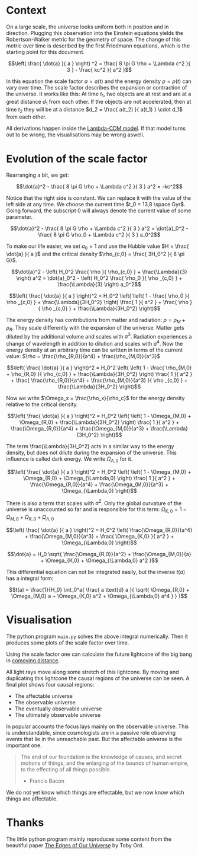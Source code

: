 # Context

On a large scale, the universe looks uniform both in position and in direction.
Plugging this observation into the Einstein equations yields the Robertson-Walker metric for the geometry of space.
The change of this metric over time is described by the first Friedmann equations, which is the starting point for this document.

$$\left( \frac{ \dot{a} }{ a } \right) ^2 = \frac{ 8 \pi G \rho + \Lambda c^2 }{ 3 } - \frac{ kc^2 }{ a^2 }$$

In this equation the scale factor $a = a(t)$ and the energy density $\rho = \rho(t)$ can vary over time.
The scale factor describes the expansion or contraction of the universe.
It works like this: At time $t_1$, two objects are at rest and are at a great distance $d_1$ from each other.
If the objects are not accelerated, then at time $t_2$ they will be at a distance $d_2 = \frac{ a(t_2) }{ a(t_1) } \cdot d_1$ from each other.

All derivations happen inside the [Lambda-CDM model](https://en.wikipedia.org/wiki/Lambda-CDM_model).
If that model turns out to be wrong, the visualisations may be wrong aswell.

# Evolution of the scale factor

Rearranging a bit, we get:

$$\dot{a}^2 - \frac{ 8 \pi G \rho + \Lambda c^2 }{ 3 } a^2 = -kc^2$$

Notice that the right side is constant. We can replace it with the value of the left side at any time. We choose the current time $t_0 = 13,8 \space Gyr$.
Going forward, the subscript 0 will always denote the current value of some parameter.

$$\dot{a}^2 - \frac{ 8 \pi G \rho + \Lambda c^2 }{ 3 } a^2 = \dot{a}_0^2 - \frac{ 8 \pi G \rho_0 + \Lambda c^2 }{ 3 } a_0^2$$

To make our life easier, we set $a_0 = 1$ and use the Hubble value $H = \frac{ \dot{a} }{ a }$ and the critical density $\rho_{c,0} = \frac{ 3H_0^2 }{ 8 \pi G}$.

$$\dot{a}^2 - \left( H_0^2 \frac{ \rho }{ \rho_{c,0} } + \frac{\Lambda}{3} \right) a^2 = \dot{a}_0^2 - \left( H_0^2 \frac{ \rho_0 }{ \rho _{c,0} } + \frac{\Lambda}{3} \right) a_0^2$$

$$\left( \frac{ \dot{a} }{ a } \right)^2 = H_0^2 \left( \left( 1 - \frac{ \rho_0 }{ \rho _{c,0} } + \frac{\Lambda}{3H_0^2} \right) \frac{ 1 }{ a^2 } + \frac{ \rho }{ \rho _{c,0} } + \frac{\Lambda}{3H_0^2} \right)$$

The energy density has contributions from matter and radiation: $\rho = \rho_M + \rho_R$.
They scale differently with the expansion of the universe.
Matter gets diluted by the additional volume and scales with $a^3$.
Radiation experiences a change of wavelength in addition to dilution and scales with $a^4$.
Now the energy density at an arbitrary time can be written in terms of the current value: $\rho = \frac{\rho_{R,0}}{a^4} + \frac{\rho_{M,0}}{a^3}$

$$\left( \frac{ \dot{a} }{ a } \right)^2 = H_0^2 \left( \left( 1 - \frac{ \rho_{M,0} + \rho_{R,0} }{ \rho_{c,0} } + \frac{\Lambda}{3H_0^2} \right) \frac{ 1 }{ a^2 } + \frac{ \frac{\rho_{R,0}}{a^4} + \frac{\rho_{M,0}}{a^3} }{ \rho _{c,0} } + \frac{\Lambda}{3H_0^2} \right)$$

Now we write $\Omega_x = \frac{\rho_x}{\rho_c}$ for the energy density relative to the critical density.

$$\left( \frac{ \dot{a} }{ a } \right)^2 = H_0^2 \left( \left( 1 - \Omega_{M,0} + \Omega_{R,0} + \frac{\Lambda}{3H_0^2} \right) \frac{ 1 }{ a^2 } + \frac{\Omega_{R,0}}{a^4} + \frac{\Omega_{M,0}}{a^3} + \frac{\Lambda}{3H_0^2} \right)$$

The term \frac{\Lambda}{3H_0^2} acts in a similar way to the energy density, but does not dilute during the expansion of the universe.
This influence is called dark energy.
We write $\Omega_{\Lambda,0}$ for it.

$$\left( \frac{ \dot{a} }{ a } \right)^2 = H_0^2 \left( \left( 1 - \Omega_{M,0} + \Omega_{R,0} + \Omega_{\Lambda,0} \right) \frac{ 1 }{ a^2 } + \frac{\Omega_{R,0}}{a^4} + \frac{\Omega_{M,0}}{a^3} + \Omega_{\Lambda,0} \right)$$

There is also a term that scales with $a^2$.
Only the global curvature of the universe is unaccounted so far and is responsible for this term: $\Omega_{K,0} = 1 - \Omega_{M,0} + \Omega_{R,0} + \Omega_{\Lambda,0}$

$$\left( \frac{ \dot{a} }{ a } \right)^2 = H_0^2 \left( \frac{\Omega_{R,0}}{a^4} + \frac{\Omega_{M,0}}{a^3} + \frac{ \Omega_{K,0} }{ a^2 } + \Omega_{\Lambda,0} \right)$$

$$\dot{a} = H_0 \sqrt{ \frac{\Omega_{R,0}}{a^2} + \frac{\Omega_{M,0}}{a} + \Omega_{K,0} + \Omega_{\Lambda,0} a^2 }$$

This differential equation can not be integrated easily, but the inverse $t(a)$ has a integral form:

$$t(a) = \frac{1}{H_0} \int_0^a{ \frac{ a \text{d} a }{ \sqrt{ \Omega_{R,0} + \Omega_{M,0} a + \Omega_{K,0} a^2 + \Omega_{\Lambda,0} a^4 } } }$$

# Visualisation

The python program ```main.py``` solves the above integral numerically.
Then it produces some plots of the scale factor over time.

Using the scale factor one can calculate the future lightcone of the big bang in [comoving distance](https://en.wikipedia.org/wiki/Comoving_and_proper_distances).

All light rays move along some stretch of this lightcone.
By moving and duplicating this lightcone the causal regions of the universe can be seen.
A final plot shows four causal regions:
- The affectable universe
- The observable universe
- The eventually observable universe
- The ultimately observable universe

In popular accounts the focus lays mainly on the observable universe.
This is understandable, since cosmologists are in a passive role observing events that lie in the unreachable past.
But the affectable universe is the important one.

> The end of our foundation is the knowledge of causes, and secret motions of things; and the enlarging of the bounds of human empire, to the effecting of all things possible.
> - Francis Bacon

We do not yet know which things are effectable, but we now know which things are affectable.

# Thanks

The little python program mainly reproduces some content from the beautiful paper [The Edges of Our Universe](https://arxiv.org/abs/2104.01191) by Toby Ord.
